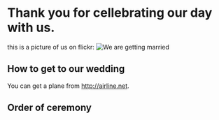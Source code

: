 # Thank you for cellebrating our day with us.

this is a picture of us on flickr:
![We are getting married](http://farm1.staticflickr.com/38/86502268_c8acbf74cc.jpg)

## How to get to our wedding

You can get a plane from http://airline.net.

## Order of ceremony
